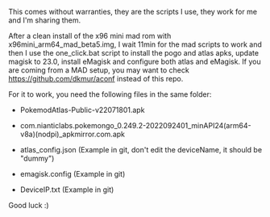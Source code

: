 This comes without warranties, they are the scripts I use, they work for me and I'm sharing them. 

After a clean install of the x96 mini mad rom with x96mini_arm64_mad_beta5.img, I wait 11min for the mad scripts to work and then I use the one_click.bat script to install the pogo and atlas apks, update magisk to 23.0, install eMagisk and configure both atlas and eMagisk. If you are coming from a MAD setup, you may want to check https://github.com/dkmur/aconf instead of this repo. 


For it to work, you need the following files in the same folder:

* PokemodAtlas-Public-v22071801.apk

* com.nianticlabs.pokemongo_0.249.2-2022092401_minAPI24(arm64-v8a)(nodpi)_apkmirror.com.apk

* atlas_config.json (Example in git, don't edit the deviceName, it should be "dummy")

* emagisk.config (Example in git)

* DeviceIP.txt (Example in git)


Good luck :)
